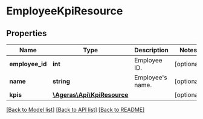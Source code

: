 # EmployeeKpiResource

## Properties
Name | Type | Description | Notes
------------ | ------------- | ------------- | -------------
**employee_id** | **int** | Employee ID. | [optional] 
**name** | **string** | Employee&#39;s name. | [optional] 
**kpis** | [**\Ageras\Api\KpiResource**](KpiResource.md) |  | [optional] 

[[Back to Model list]](../README.md#documentation-for-models) [[Back to API list]](../README.md#documentation-for-api-endpoints) [[Back to README]](../README.md)


